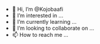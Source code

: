 - 👋 Hi, I’m @Kojobaafi
- 👀 I’m interested in ...
- 🌱 I’m currently learning ...
- 💞️ I’m looking to collaborate on ...
- 📫 How to reach me ...

<!---
Kojobaafi/Kojobaafi is a ✨ special ✨ repository because its `README.md` (this file) appears on your GitHub profile.
You can click the Preview link to take a look at your changes.
--->
